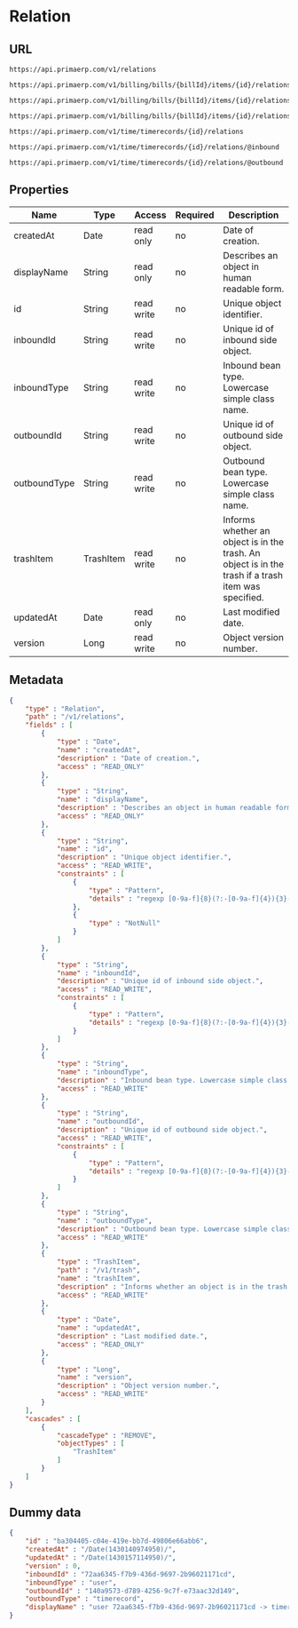 Relation
==

## URL

	https://api.primaerp.com/v1/relations

	https://api.primaerp.com/v1/billing/bills/{billId}/items/{id}/relations

	https://api.primaerp.com/v1/billing/bills/{billId}/items/{id}/relations/@inbound

	https://api.primaerp.com/v1/billing/bills/{billId}/items/{id}/relations/@outbound

	https://api.primaerp.com/v1/time/timerecords/{id}/relations

	https://api.primaerp.com/v1/time/timerecords/{id}/relations/@inbound

	https://api.primaerp.com/v1/time/timerecords/{id}/relations/@outbound

## Properties

| Name         | Type      | Access     | Required | Description                                                                                         |
|--------------|-----------|------------|----------|-----------------------------------------------------------------------------------------------------|
| createdAt    | Date      | read only  | no       | Date of creation.                                                                                   |
| displayName  | String    | read only  | no       | Describes an object in human readable form.                                                         |
| id           | String    | read write | no       | Unique object identifier.                                                                           |
| inboundId    | String    | read write | no       | Unique id of inbound side object.                                                                   |
| inboundType  | String    | read write | no       | Inbound bean type. Lowercase simple class name.                                                     |
| outboundId   | String    | read write | no       | Unique id of outbound side object.                                                                  |
| outboundType | String    | read write | no       | Outbound bean type. Lowercase simple class name.                                                    |
| trashItem    | TrashItem | read write | no       | Informs whether an object is in the trash. An object is in the trash if a trash item was specified. |
| updatedAt    | Date      | read only  | no       | Last modified date.                                                                                 |
| version      | Long      | read write | no       | Object version number.                                                                              |

## Metadata

```JSON
{
	"type" : "Relation",
	"path" : "/v1/relations",
	"fields" : [
		{
			"type" : "Date",
			"name" : "createdAt",
			"description" : "Date of creation.",
			"access" : "READ_ONLY"
		},
		{
			"type" : "String",
			"name" : "displayName",
			"description" : "Describes an object in human readable form.",
			"access" : "READ_ONLY"
		},
		{
			"type" : "String",
			"name" : "id",
			"description" : "Unique object identifier.",
			"access" : "READ_WRITE",
			"constraints" : [
				{
					"type" : "Pattern",
					"details" : "regexp [0-9a-f]{8}(?:-[0-9a-f]{4}){3}-[0-9a-f]{12}"
				},
				{
					"type" : "NotNull"
				}
			]
		},
		{
			"type" : "String",
			"name" : "inboundId",
			"description" : "Unique id of inbound side object.",
			"access" : "READ_WRITE",
			"constraints" : [
				{
					"type" : "Pattern",
					"details" : "regexp [0-9a-f]{8}(?:-[0-9a-f]{4}){3}-[0-9a-f]{12}"
				}
			]
		},
		{
			"type" : "String",
			"name" : "inboundType",
			"description" : "Inbound bean type. Lowercase simple class name.",
			"access" : "READ_WRITE"
		},
		{
			"type" : "String",
			"name" : "outboundId",
			"description" : "Unique id of outbound side object.",
			"access" : "READ_WRITE",
			"constraints" : [
				{
					"type" : "Pattern",
					"details" : "regexp [0-9a-f]{8}(?:-[0-9a-f]{4}){3}-[0-9a-f]{12}"
				}
			]
		},
		{
			"type" : "String",
			"name" : "outboundType",
			"description" : "Outbound bean type. Lowercase simple class name.",
			"access" : "READ_WRITE"
		},
		{
			"type" : "TrashItem",
			"path" : "/v1/trash",
			"name" : "trashItem",
			"description" : "Informs whether an object is in the trash. An object is in the trash if a trash item was specified.",
			"access" : "READ_WRITE"
		},
		{
			"type" : "Date",
			"name" : "updatedAt",
			"description" : "Last modified date.",
			"access" : "READ_ONLY"
		},
		{
			"type" : "Long",
			"name" : "version",
			"description" : "Object version number.",
			"access" : "READ_WRITE"
		}
	],
	"cascades" : [
		{
			"cascadeType" : "REMOVE",
			"objectTypes" : [
				"TrashItem"
			]
		}
	]
}
```

## Dummy data

```JSON
{
	"id" : "ba304405-c04e-419e-bb7d-49806e66abb6",
	"createdAt" : "/Date(1430140974950)/",
	"updatedAt" : "/Date(1430157114950)/",
	"version" : 0,
	"inboundId" : "72aa6345-f7b9-436d-9697-2b96021171cd",
	"inboundType" : "user",
	"outboundId" : "140a9573-d789-4256-9c7f-e73aac32d149",
	"outboundType" : "timerecord",
	"displayName" : "user 72aa6345-f7b9-436d-9697-2b96021171cd -> timerecord 140a9573-d789-4256-9c7f-e73aac32d149"
}
```
